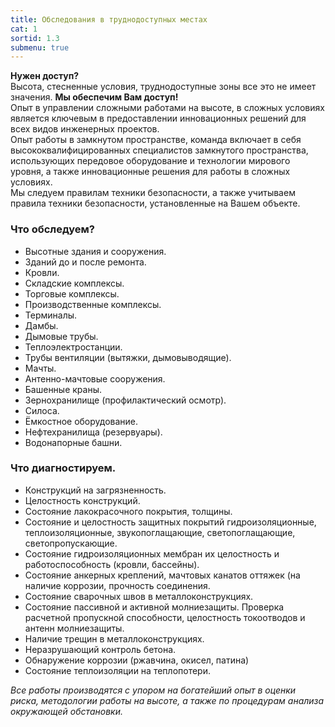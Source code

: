 ```yaml
---
title: Обследования в труднодоступных местах
cat: 1
sortid: 1.3
submenu: true
---
```


**Нужен доступ?**   
Высота, стесненные условия, труднодоступные зоны все это не имеет значения. **Мы обеспечим Вам доступ!**  
Опыт в управлении сложными работами на высоте, в сложных условиях является ключевым в предоставлении инновационных решений для всех видов инженерных проектов.  
Опыт работы в замкнутом пространстве, команда включает в себя высококвалифицированных специалистов замкнутого пространства, использующих передовое оборудование и технологии мирового уровня, а также инновационные решения для работы в сложных условиях.  
Мы следуем правилам техники безопасности, а также учитываем правила техники безопасности, установленные на Вашем объекте.


### Что обследуем?
- Высотные здания и сооружения. 
- Зданий до и после ремонта.
- Кровли.
- Складские комплексы. 
- Торговые комплексы.
- Производственные комплексы.
- Терминалы.
- Дамбы.
- Дымовые трубы. 
- Теплоэлектростанции.
- Трубы вентиляции (вытяжки, дымовыводящие). 
- Мачты.
- Антенно-мачтовые сооружения.
- Башенные краны.
- Зернохранилище (профилактический осмотр).
- Силоса.
- Ёмкостное оборудование.
- Нефтехранилища (резервуары).
- Водонапорные башни.

### Что диагностируем.
- Конструкций на загрязненность.
- Целостность конструкций.
- Состояние лакокрасочного покрытия, толщины.
- Состояние и целостность защитных покрытий гидроизоляционные, теплоизоляционные, звукопоглащающие, светопоглащающие, светопропускающие.
- Состояние гидроизоляционных мембран их целостность и работоспособность (кровли, бассейны).
- Состояние анкерных креплений, мачтовых канатов оттяжек (на наличие коррозии, прочность соединения.
- Состояние сварочных швов в металлоконструкциях.
- Состояние пассивной и активной молниезащиты. Проверка расчетной пропускной способности, целостность токоотводов и антенн молниезащиты. 
- Наличие трещин в металлоконструкциях.  
- Неразрушающий контроль бетона. 
- Обнаружение коррозии (ржавчина, окисел, патина)
- Состояние теплоизоляции на теплопотери.

*Все работы производятся с упором на богатейший опыт в оценки риска, методологии работы на высоте, а также по процедурам анализа окружающей обстановки.*

